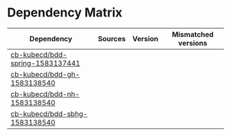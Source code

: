 # Dependency Matrix

Dependency | Sources | Version | Mismatched versions
---------- | ------- | ------- | -------------------
[cb-kubecd/bdd-spring-1583137441](https://github.com/cb-kubecd/bdd-spring-1583137441.git) |  | []() | 
[cb-kubecd/bdd-gh-1583138540](https://github.com/cb-kubecd/bdd-gh-1583138540.git) |  | []() | 
[cb-kubecd/bdd-nh-1583138540](https://github.com/cb-kubecd/bdd-nh-1583138540.git) |  | []() | 
[cb-kubecd/bdd-sbhg-1583138540](https://github.com/cb-kubecd/bdd-sbhg-1583138540.git) |  | []() | 
